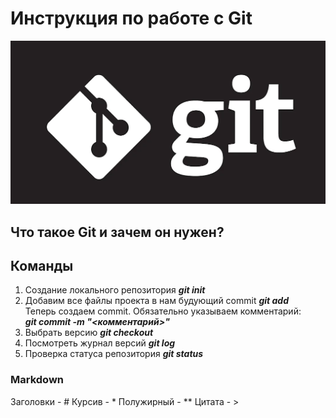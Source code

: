 # Инструкция по работе с Git
![git](git.jpg)
## Что такое Git и зачем он нужен?
## Команды 
1.  Создание локального репозитория 
***git init***
2. Добавим все файлы проекта в нам будующий commit
***git add***  
Теперь создаем commit. Обязательно указываем комментарий:  
***git commit -m "<комментарий>"***
3. Выбрать версию ***git checkout***
4. Посмотреть журнал версий ***git log***
5. Проверка статуса репозитория ***git status***

### Markdown
Заголовки - #
Курсив - *
Полужирный - **
Цитата - >